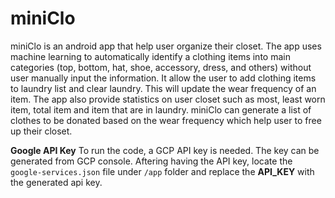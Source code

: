 # miniClo
miniClo is an android app that help user organize their closet. The app uses machine learning to automatically identify a clothing items into main categories (top, bottom, hat, shoe, accessory, dress, and others) without user manually input the information. It allow the user to add clothing items to laundry list and clear laundry. This will update the wear frequency of an item. The app also provide statistics on user closet such as most, least worn item, total item and item that are in laundry. miniClo can generate a list of clothes to be donated based on the wear frequency which help user to free up their closet. 

**Google API Key**
To run the code, a GCP API key is needed. The key can be generated from GCP console. 
Aftering having the API key, locate the ```google-services.json``` file under ```/app``` folder and replace the **API_KEY** with the generated api key. 
